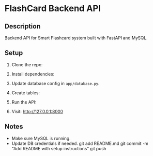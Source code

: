 # FlashCard Backend API

## Description
Backend API for Smart Flashcard system built with FastAPI and MySQL.

## Setup

1. Clone the repo:

2. Install dependencies:
   
3. Update database config in `app/database.py`.

4. Create tables:
5.  Run the API:
6. Visit:
http://127.0.0.1:8000

## Notes
- Make sure MySQL is running.
- Update DB credentials if needed.
git add README.md
git commit -m "Add README with setup instructions"
git push
